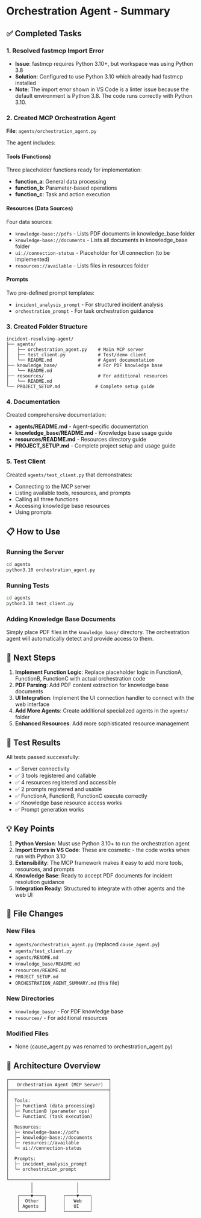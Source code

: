 # Orchestration Agent - Summary

## ✅ Completed Tasks

### 1. Resolved fastmcp Import Error

- **Issue**: fastmcp requires Python 3.10+, but workspace was using Python 3.8
- **Solution**: Configured to use Python 3.10 which already had fastmcp installed
- **Note**: The import error shown in VS Code is a linter issue because the default environment is Python 3.8. The code runs correctly with Python 3.10.

### 2. Created MCP Orchestration Agent

**File**: `agents/orchestration_agent.py`

The agent includes:

#### Tools (Functions)

Three placeholder functions ready for implementation:

- **function_a**: General data processing
- **function_b**: Parameter-based operations
- **function_c**: Task and action execution

#### Resources (Data Sources)

Four data sources:

- `knowledge-base://pdfs` - Lists PDF documents in knowledge_base folder
- `knowledge-base://documents` - Lists all documents in knowledge_base folder
- `ui://connection-status` - Placeholder for UI connection (to be implemented)
- `resources://available` - Lists files in resources folder

#### Prompts

Two pre-defined prompt templates:

- `incident_analysis_prompt` - For structured incident analysis
- `orchestration_prompt` - For task orchestration guidance

### 3. Created Folder Structure

```
incident-resolving-agent/
├── agents/
│   ├── orchestration_agent.py    # Main MCP server
│   ├── test_client.py            # Test/demo client
│   └── README.md                 # Agent documentation
├── knowledge_base/               # For PDF knowledge base
│   └── README.md
├── resources/                    # For additional resources
│   └── README.md
└── PROJECT_SETUP.md             # Complete setup guide
```

### 4. Documentation

Created comprehensive documentation:

- **agents/README.md** - Agent-specific documentation
- **knowledge_base/README.md** - Knowledge base usage guide
- **resources/README.md** - Resources directory guide
- **PROJECT_SETUP.md** - Complete project setup and usage guide

### 5. Test Client

Created `agents/test_client.py` that demonstrates:

- Connecting to the MCP server
- Listing available tools, resources, and prompts
- Calling all three functions
- Accessing knowledge base resources
- Using prompts

## 📋 How to Use

### Running the Server

```bash
cd agents
python3.10 orchestration_agent.py
```

### Running Tests

```bash
cd agents
python3.10 test_client.py
```

### Adding Knowledge Base Documents

Simply place PDF files in the `knowledge_base/` directory. The orchestration agent will automatically detect and provide access to them.

## 🔄 Next Steps

1. **Implement Function Logic**: Replace placeholder logic in FunctionA, FunctionB, FunctionC with actual orchestration code
2. **PDF Parsing**: Add PDF content extraction for knowledge base documents
3. **UI Integration**: Implement the UI connection handler to connect with the web interface
4. **Add More Agents**: Create additional specialized agents in the `agents/` folder
5. **Enhanced Resources**: Add more sophisticated resource management

## 🚀 Test Results

All tests passed successfully:

- ✅ Server connectivity
- ✅ 3 tools registered and callable
- ✅ 4 resources registered and accessible
- ✅ 2 prompts registered and usable
- ✅ FunctionA, FunctionB, FunctionC execute correctly
- ✅ Knowledge base resource access works
- ✅ Prompt generation works

## 💡 Key Points

1. **Python Version**: Must use Python 3.10+ to run the orchestration agent
2. **Import Errors in VS Code**: These are cosmetic - the code works when run with Python 3.10
3. **Extensibility**: The MCP framework makes it easy to add more tools, resources, and prompts
4. **Knowledge Base**: Ready to accept PDF documents for incident resolution guidance
5. **Integration Ready**: Structured to integrate with other agents and the web UI

## 📁 File Changes

### New Files

- `agents/orchestration_agent.py` (replaced `cause_agent.py`)
- `agents/test_client.py`
- `agents/README.md`
- `knowledge_base/README.md`
- `resources/README.md`
- `PROJECT_SETUP.md`
- `ORCHESTRATION_AGENT_SUMMARY.md` (this file)

### New Directories

- `knowledge_base/` - For PDF knowledge base
- `resources/` - For additional resources

### Modified Files

- None (cause_agent.py was renamed to orchestration_agent.py)

## 🎯 Architecture Overview

```
┌─────────────────────────────────────┐
│   Orchestration Agent (MCP Server)  │
├─────────────────────────────────────┤
│                                     │
│  Tools:                             │
│  ├─ FunctionA (data processing)     │
│  ├─ FunctionB (parameter ops)       │
│  └─ FunctionC (task execution)      │
│                                     │
│  Resources:                         │
│  ├─ knowledge-base://pdfs           │
│  ├─ knowledge-base://documents      │
│  ├─ resources://available           │
│  └─ ui://connection-status          │
│                                     │
│  Prompts:                           │
│  ├─ incident_analysis_prompt        │
│  └─ orchestration_prompt            │
│                                     │
└─────────────────────────────────────┘
         │                │
         │                │
    ┌────▼────┐      ┌────▼────┐
    │  Other  │      │   Web   │
    │ Agents  │      │   UI    │
    └─────────┘      └─────────┘
```
